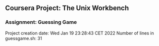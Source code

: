 ## Coursera Project: The Unix Workbench
### Assignment: Guessing Game
Project creation date: Wed Jan 19 23:28:43 CET 2022
Number of lines in guessgame.sh: 31
